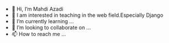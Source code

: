 - 👋 Hi, I’m Mahdi Azadi
- 👀 I am interested in teaching in the web field.Especially Django
- 🌱 I’m currently learning ...
- 💞️ I’m looking to collaborate on ...
- 📫 How to reach me ...

<!---
Pythonplusir/Pythonplusir is a ✨ special ✨ repository because its `README.md` (this file) appears on your GitHub profile.
You can click the Preview link to take a look at your changes.
--->
